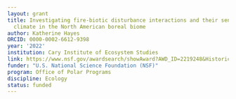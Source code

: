 ```yaml
---
layout: grant
title: Investigating fire-biotic disturbance interactions and their sensitivity to
  climate in the North American boreal biome
author: Katherine Hayes
ORCID: 0000-0002-6612-9398
year: '2022'
institution: Cary Institute of Ecosystem Studies
link: https://www.nsf.gov/awardsearch/showAward?AWD_ID=2219248&HistoricalAwards=false
funder: "U.S. National Science Foundation (NSF)"
program: Office of Polar Programs
discipline: Ecology
status: funded
---
```


